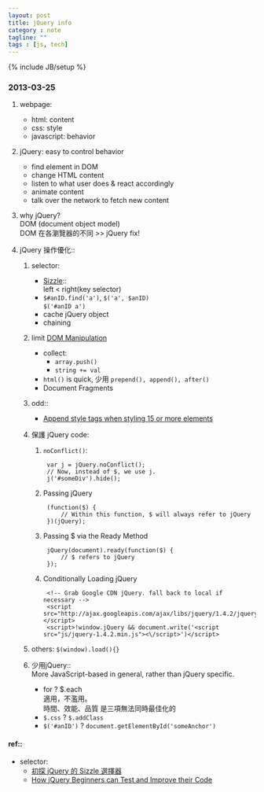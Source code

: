 ```yaml
---
layout: post
title: jQuery info
category : note
tagline: ""
tags : [js, tech]
---
```

{% include JB/setup %}

### 2013-03-25

1. webpage:
    + html: content
    + css: style
    + javascript: behavior

2. jQuery: easy to control behavior
    + find element in DOM
    + change HTML content
    + listen to what user does & react accordingly
    + animate content
    + talk over the network to fetch new content

3. why jQuery?  
    DOM (document object model)  
    DOM 在各瀏覽器的不同 >> jQuery fix!

4. jQuery 操作優化::
    1. selector:
        + [Sizzle](http://sizzlejs.com/)::  
            left < right(key selector)
        + `$#anID.find('a')`, `$('a', $anID)`  
            `$('#anID a')`
        + cache jQuery object
        + chaining

    2. limit [DOM Manipulation](http://api.jquery.com/category/Manipulation/)
        + collect:
            + `array.push()`
            + `string += val`
        + `html()` is quick, 少用 `prepend(), append(), after()`
        + Document Fragments

    3. odd::
        + [Append style tags when styling 15 or more elements](http://jonraasch.com/blog/10-advanced-jquery-performance-tuning-tips-from-paul-irish)

    4. 保護 jQuery code:
        1. `noConflict()`:

                var j = jQuery.noConflict();
                // Now, instead of $, we use j.
                j('#someDiv').hide();

        2. Passing jQuery

                (function($) {
                    // Within this function, $ will always refer to jQuery
                })(jQuery);

        3. Passing $ via the Ready Method

                jQuery(document).ready(function($) {
                    // $ refers to jQuery
                });

        4. Conditionally Loading jQuery

                <!-- Grab Google CDN jQuery. fall back to local if necessary -->
                <script src="http://ajax.googleapis.com/ajax/libs/jquery/1.4.2/jquery.min.js"></script>
                <script>!window.jQuery && document.write('<script src="js/jquery-1.4.2.min.js"><\/script>')</script>

    4. others:
        `$(window).load(){}`

    3. 少用jQuery::  
       More JavaScript-based in general, rather than jQuery specific.
        + for ? $.each  
            適用，不濫用。  
            時間、效能、品質 是三項無法同時最佳化的
        + `$.css` ? `$.addClass`
        + `$('#anID')` ? `document.getElementById('someAnchor')`

#### ref::
+ selector:
    + [初探 jQuery 的 Sizzle 選擇器](http://www.baiduux.com/blog/2010/07/15/the_sizzle_in_jquery/)
    + [How jQuery Beginners can Test and Improve their Code](http://net.tutsplus.com/tutorials/javascript-ajax/how-jquery-beginners-can-test-and-improve-their-code/)